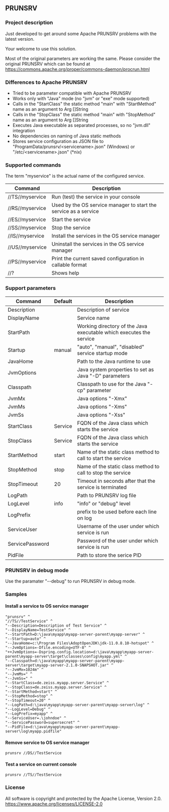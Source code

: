 ## PRUNSRV

### Project description

Just developed to get around some Apache PRUNSRV problems with the latest version.

Your welcome to use this solution.

Most of the original parameters are working the same.
Please consider the original PRUNSRV which can be found at
https://commons.apache.org/proper/commons-daemon/procrun.html

### Differences to Apache PRUNSRV

* Tried to be parameter compatible with Apache PRUNSRV 
* Works only with "Java" mode (no "jvm" or "exe" mode supported)
* Calls in the "StartClass" the static method "main" with "StartMethod" name as an argument to Arg []String
* Calls in the "StopClass" the static method "main" with "StopMethod" name as an argument to Arg []String
* Executes Java executable as separated processes, so no "jvm.dll" integration
* No dependencies on naming of Java static methods
* Stores service configuration as JSON file to "ProgramData/prunsrv/\<servicename\>.json" (Windows) or "/etc/\<servicename\>.json" (*nix)

### Supported commands

The term "myservice" is the actual name of the configured service.

| Command         | Description                                                      |
| --------------- | ---------------------------------------------------------------- |
| //TS//myservice | Run (test) the service in your console                           |
| //RS//myservice | Used by the OS service manager to start the service as a service |
| //ES//myservice | Start the service                                                |
| //SS//myservice | Stop the service                                                 |
| //IS//myservice | Install the services in the OS service manager                   |
| //US//myservice | Uninstall the services in the OS service manager                 |
| //PS//myservice | Print the current saved configuration in callable format         |
| //?             | Shows help                                                       |

### Support parameters

| Command         | Default | Description                                                         |
| --------------- | ------- | ------------------------------------------------------------------- |
| Description     |         | Description of service                                              |
| DisplayName     |         | Service name                                                        |
| StartPath       |         | Working directory of the Java executable which executes the service |
| Startup         | manual  | "auto", "manual", "disabled" service startup mode                   |
| JavaHome        |         | Path to the Java runtime to use                                     |
| JvmOptions      |         | Java system properties to set as Java "-D" parameters               |
| Classpath       |         | Classpath to use for the Java "-cp" parameter                       |
| JvmMx           |         | Java options "-Xmx"                                                 |
| JvmMs           |         | Java options "-Xms"                                                 |
| JvmSs           |         | Java options "-Xss"                                                 |
| StartClass      | Service | FQDN of the Java class which starts the service                     |
| StopClass       | Service | FQDN of the Java class which starts the service                     |
| StartMethod     | start   | Name of the static class method to call to start the service        |
| StopMethod      | stop    | Name of the static class method to call to stop the service         |
| StopTimeout     | 20      | Timeout in seconds after that the service is terminated             |
| LogPath         |         | Path to PRUNSRV log file                                            |
| LogLevel        | info    | "info" or "debug" level                                             |
| LogPrefix       |         | prefix to be used before each line on log                           |
| ServiceUser     |         | Username of the user under which service is run                     |
| ServicePassword |         | Password of the user under which service is run                     |
| PidFile         |         | Path to store the serice PID                                        |

### PRUNSRV in debug mode

Use the paramater "--debug" to run PRUNSRV in debug mode.

### Samples

#### Install a service to OS service manager

    "prunsrv" ^
    "//TS//TestService" ^
    "--Description=Description of Test Service" ^
    "--DisplayName=TestService" ^
    "--StartPath=D:\java\myapp\myapp-server-parent\myapp-server" ^
    "--Startup=auto" ^
    "--JavaHome=c:\Program Files\AdoptOpenJDK\jdk-11.0.8.10-hotspot" ^
    "--JvmOptions=-Dfile.encoding=UTF-8" ^
    "++JvmOptions=-Dspring.config.location=d:\java\myapp\myapp-server-parent\myapp-server\target\classes\config\myapp.yml" ^
    "--Classpath=d:\java\myapp\myapp-server-parent\myapp-server\target\myapp-server-2.1.0-SNAPSHOT.jar" ^
    "--JvmMx=1024m" ^
    "--JvmMs=" ^
    "--JvmSs=" ^
    "--StartClass=de.zeiss.myapp.server.Service" ^
    "--StopClass=de.zeiss.myapp.server.Service" ^
    "--StartMethod=start" ^
    "--StopMethod=stop" ^
    "--StopTimeout=20" ^
    "--LogPath=d:\java\myapp\myapp-server-parent\myapp-server\log" ^
    "--LogLevel=Debug" ^
    "--LogPrefix=myapp" ^
    "--ServiceUser=.\johndoe" ^
    "--ServicePassword=supersecret" ^
    "--PidFile=d:\java\myapp\myapp-server-parent\myapp-server\log\myapp.pidfile"

#### Remove service to OS service manager

    prunsrv //DS//TestService

#### Test a service on current console

    prunsrv //TS//TestService


### License

All software is copyright and protected by the Apache License, Version 2.0.
https://www.apache.org/licenses/LICENSE-2.0